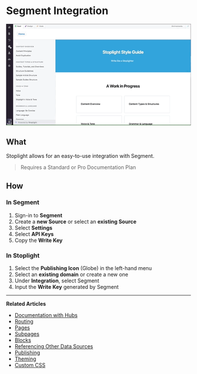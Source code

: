 # Segment Integration 


![Segment Integration](https://github.com/stoplightio/docs/blob/develop/assets/gifs/segment.gif?raw=true)

## What 
Stoplight allows for an easy-to-use integration with Segment. 

> Requires a Standard or Pro Documentation Plan 

## How 

### In Segment 
1. Sign-in to **Segment** 
2. Create a **new Source** or select an **existing Source** 
3. Select **Settings** 
4. Select **API Keys** 
5. Copy the **Write Key** 

### In Stoplight
1. Select the **Publishing Icon** (Globe) in the left-hand menu
2. Select an **existing domain** or create a new one
3. Under **Integration**, select Segment
4. Input the **Write Key** generated by Segment

---
**Related Articles**
- [Documentation with Hubs](/documentation/introduction)
- [Routing](/documentation/getting-started/routing)
- [Pages](/documentation/getting-started/pages)
- [Subpages](/documentation/getting-started/subpages)
- [Blocks](/documentation/blocks)
- [Referencing Other Data Sources](/documentation/referencing-other-data-sources)
- [Publishing](/documentation/publishing)
- [Theming](/documentation/design/theming)
- [Custom CSS](/documentation/design/custom-css)

 
